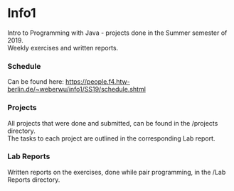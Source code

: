 # Info1
Intro to Programming with Java - projects done in the Summer semester of 2019. <br>
Weekly exercises and written reports.

### Schedule
Can be found here: https://people.f4.htw-berlin.de/~weberwu/info1/SS19/schedule.shtml

### Projects
All projects that were done and submitted, can be found in the /projects directory. <br>
The tasks to each project are outlined in the corresponding Lab report.

### Lab Reports
Written reports on the exercises, done while pair programming, in the /Lab Reports directory.
